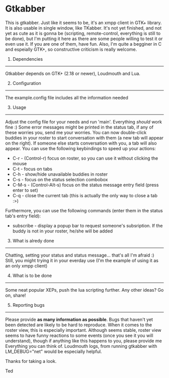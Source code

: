 Gtkabber
========

This is gtkabber. Just like it seems to be, it's an xmpp client in GTK+ library. It is also usable in single window, like TKabber. It's not yet finished, and not yet as cute as it is gonna be (scripting, remote-control, everything is still to be done), but I'm putting it here as there are some people willing to test it or even use it. If you are one of them, have fun. Also, I'm quite a begginer in C and espeially GTK+, so constructive criticism is really welcome.

1. Dependencies
---

Gtkabber depends on GTK+ (2.18 or newer), Loudmouth and Lua.

2. Configuration
---

The example.config file includes all the information needed

3. Usage
---

Adjust the config file for your needs and run 'main'. Everything _should_ work fine :) Some error messages might be printed in the status tab, if any of these worries you, send me your worries. You can now double-click buddies in your roster to start conversation with them (a new tab will appear on the right). If someone else starts conversation with you, a tab will also appear. You can use the following keybindings to speed up your actions:

* C-r - (Control-r) focus on roster, so you can use it without clicking the mouse
* C-t - focus on tabs
* C-h - show/hide unavailable buddies in roster
* C-s - focus on the status selection combobox
* C-M-s - (Control-Alt-s) focus on the status message entry field (press enter to set)
* C-q - close the current tab (this is actually the only way to close a tab :>)

Furthermore, you can use the following commands (enter them in the status tab's entry field):
* subscribe - display a popup bar to request someone's subsription. If the buddy is not in your roster, he/she will be added

3. What is alredy done
---

Chatting, setting your status and status message... that's all I'm afraid :) Still, you might trying it in your everday use (I'm the example of using it as an only xmpp client)

4. What is to be done
---

Some neat popular XEPs, push the lua scripting further. Any other ideas? Go on, share!

5. Reporting bugs
---

Please provide **as many information as possible**. Bugs that haven't yet been detected are likely to be hard to reproduce. When it comes to the roster view, this is especially important. Although seems stable, roster view seems to have funny reactions to some events (once you see it you will understand), though if anything like this happens to you, please provide me Everything you can think of. Loudmouth logs, from running gtkabber with LM_DEBUG="net" would be especially helpful.

Thanks for taking a look.

Ted
